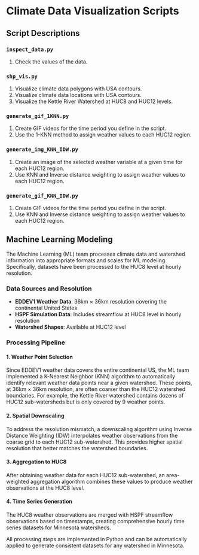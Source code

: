 # Climate Data Visualization Scripts

## Script Descriptions

### `inspect_data.py`
1. Check the values of the data.

### `shp_vis.py`
1. Visualize climate data polygons with USA contours.
2. Visualize climate data locations with USA contours.
3. Visualize the Kettle River Watershed at HUC8 and HUC12 levels.

### `generate_gif_1KNN.py`
1. Create GIF videos for the time period you define in the script.
2. Use the 1-KNN method to assign weather values to each HUC12 region.

### `generate_img_KNN_IDW.py`
1. Create an image of the selected weather variable at a given time for each HUC12 region.
2. Use KNN and Inverse distance weighting to assign weather values to each HUC12 region.

### `generate_gif_KNN_IDW.py`
1. Create GIF videos for the time period you define in the script.
2. Use KNN and Inverse distance weighting to assign weather values to each HUC12 region.

## Machine Learning Modeling

The Machine Learning (ML) team processes climate data and watershed information into appropriate formats and scales for ML modeling. Specifically, datasets have been processed to the HUC8 level at hourly resolution.

### Data Sources and Resolution
- **EDDEV1 Weather Data**: 36km × 36km resolution covering the continental United States
- **HSPF Simulation Data**: Includes streamflow at HUC8 level in hourly resolution
- **Watershed Shapes**: Available at HUC12 level

### Processing Pipeline

#### 1. Weather Point Selection
Since EDDEV1 weather data covers the entire continental US, the ML team implemented a K-Nearest Neighbor (KNN) algorithm to automatically identify relevant weather data points near a given watershed. These points, at 36km × 36km resolution, are often coarser than the HUC12 watershed boundaries. For example, the Kettle River watershed contains dozens of HUC12 sub-watersheds but is only covered by 9 weather points.

#### 2. Spatial Downscaling
To address the resolution mismatch, a downscaling algorithm using Inverse Distance Weighting (IDW) interpolates weather observations from the coarse grid to each HUC12 sub-watershed. This provides higher spatial resolution that better matches the watershed boundaries.

#### 3. Aggregation to HUC8
After obtaining weather data for each HUC12 sub-watershed, an area-weighted aggregation algorithm combines these values to produce weather observations at the HUC8 level.

#### 4. Time Series Generation
The HUC8 weather observations are merged with HSPF streamflow observations based on timestamps, creating comprehensive hourly time series datasets for Minnesota watersheds.

All processing steps are implemented in Python and can be automatically applied to generate consistent datasets for any watershed in Minnesota.
